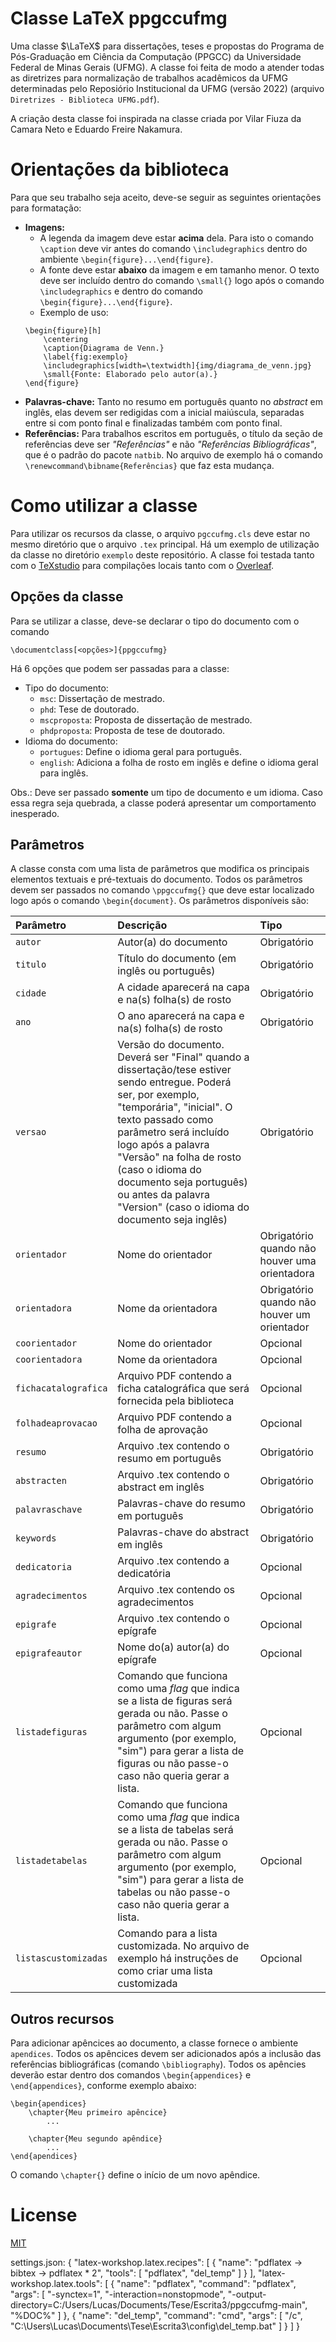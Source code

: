 # Classe LaTeX ppgccufmg
Uma classe $\LaTeX$ para dissertações, teses e propostas do Programa de Pós-Graduação em Ciência da Computação (PPGCC) da Universidade Federal de Minas Gerais (UFMG). A classe foi feita de modo a atender todas as diretrizes para normalização de trabalhos acadêmicos da UFMG determinadas pelo Reposiório Institucional da UFMG (versão 2022) (arquivo ```Diretrizes - Biblioteca UFMG.pdf```).

A criação desta classe foi inspirada na classe criada por Vilar Fiuza da Camara Neto e Eduardo Freire Nakamura.

# Orientações da biblioteca
Para que seu trabalho seja aceito, deve-se seguir as seguintes orientações para formatação:
- **Imagens:**
    - A legenda da imagem deve estar **acima** dela. Para isto o comando ```\caption``` deve vir antes do comando ```\includegraphics``` dentro do ambiente ```\begin{figure}...\end{figure}```.
    - A fonte deve estar **abaixo** da imagem e em tamanho menor. O texto deve ser incluído dentro do comando ```\small{}``` logo após o comando ```\includegraphics``` e dentro do comando ```\begin{figure}...\end{figure}```. 
    - Exemplo de uso:
    ```
    \begin{figure}[h]
        \centering
        \caption{Diagrama de Venn.}
        \label{fig:exemplo}
        \includegraphics[width=\textwidth]{img/diagrama_de_venn.jpg}
        \small{Fonte: Elaborado pelo autor(a).}
    \end{figure}
    ```
- **Palavras-chave:** Tanto no resumo em português quanto no *abstract* em inglês, elas devem ser redigidas com a inicial maiúscula, separadas entre si com ponto final e finalizadas
também com ponto final.
- **Referências:** Para trabalhos escritos em português, o título da seção de referências deve ser *"Referências"* e não *"Referências Bibliográficas"*, que é o padrão do pacote ```natbib```. No arquivo de exemplo há o comando ```\renewcommand\bibname{Referências}``` que faz esta mudança.

# Como utilizar a classe
Para utilizar os recursos da classe, o arquivo ```pgccufmg.cls``` deve estar no mesmo diretório que o arquivo ```.tex``` principal. Há um exemplo de utilização da classe no diretório ```exemplo``` deste repositório. A classe foi testada tanto com o [TeXstudio](https://www.texstudio.org/) para compilações locais tanto com o [Overleaf](https://overleaf.com/).

## Opções da classe
 Para se utilizar a classe, deve-se declarar o tipo do documento com o comando

    \documentclass[<opções>]{ppgccufmg}

Há 6 opções que podem ser passadas para a classe:
- Tipo do documento:
    - ```msc```: Dissertação de mestrado.
    - ```phd```: Tese de doutorado.
    - ```mscproposta```: Proposta de dissertação de mestrado.
    - ```phdproposta```: Proposta de tese de doutorado.
- Idioma do documento:
    - ```portugues```: Define o idioma geral para português. 
    - ```english```: Adiciona a folha de rosto em inglẽs e define o idioma geral para inglês.

Obs.: Deve ser passado **somente** um tipo de documento e um idioma. Caso essa regra seja quebrada, a classe poderá apresentar um comportamento inesperado.

## Parâmetros
A classe consta com uma lista de parâmetros que modifica os principais elementos textuais e pré-textuais do documento. Todos os parâmetros devem ser passados no comando ```\ppgccufmg{}``` que deve estar localizado logo após o comando ```\begin{document}```. Os parâmetros disponíveis são:

| Parâmetro | Descrição | Tipo  |
| :---     | :---      | :--- |
| ```autor``` | Autor(a) do documento | Obrigatório |
| ```titulo``` | Título do documento (em inglês ou português) | Obrigatório |
| ```cidade``` | A cidade aparecerá na capa e na(s) folha(s) de rosto | Obrigatório |
| ```ano``` | O ano aparecerá na capa e na(s) folha(s) de rosto | Obrigatório |
| ```versao``` | Versão do documento. Deverá ser "Final" quando a  dissertação/tese estiver sendo entregue. Poderá ser, por exemplo, "temporária", "inicial". O texto passado como parâmetro será incluído logo após a palavra "Versão" na folha de rosto (caso o idioma do documento seja português) ou antes da palavra "Version" (caso o idioma do documento seja inglês) | Obrigatório |
| ```orientador``` | Nome do orientador | Obrigatório quando não houver uma orientadora |
| ```orientadora``` | Nome da orientadora | Obrigatório quando não houver um orientador |
| ```coorientador``` | Nome do orientador | Opcional |
| ```coorientadora``` | Nome da orientadora | Opcional |
| ```fichacatalografica``` | Arquivo PDF contendo a ficha catalográfica que será fornecida pela biblioteca | Opcional |
| ```folhadeaprovacao``` | Arquivo PDF contendo a folha de aprovação | Opcional |
| ```resumo``` | Arquivo .tex contendo o resumo em português | Obrigatório |
| ```abstracten``` | Arquivo .tex contendo o abstract em inglês | Obrigatório |
| ```palavraschave``` | Palavras-chave do resumo em português | Obrigatório |
| ```keywords``` | Palavras-chave do abstract em inglês | Obrigatório |
| ```dedicatoria``` | Arquivo .tex contendo a dedicatória | Opcional
| ```agradecimentos``` | Arquivo .tex contendo os agradecimentos | Opcional |
| ```epigrafe``` | Arquivo .tex contendo o epígrafe | Opcional |
| ```epigrafeautor``` | Nome do(a) autor(a) do epígrafe | Opcional |
| ```listadefiguras``` | Comando que funciona como uma *flag* que indica se a lista de figuras será gerada ou não. Passe o parâmetro com algum argumento (por exemplo, "sim") para gerar a lista de figuras ou não passe-o caso não queria gerar a lista. | Opcional |
| ```listadetabelas``` | Comando que funciona como uma *flag* que indica se a lista de tabelas será gerada ou não. Passe o parâmetro com algum argumento (por exemplo, "sim") para gerar a lista de tabelas ou não passe-o caso não queria gerar a lista. | Opcional |
| ```listascustomizadas``` | Comando para a lista customizada. No arquivo de exemplo há instruções de como criar uma lista customizada | Opcional |

## Outros recursos
Para adicionar apêncices ao documento, a classe fornece o ambiente ```apendices```. Todos os apêncices devem ser adicionados após a inclusão das referências bibliográficas (comando ```\bibliography```). Todos os apêncies deverão estar dentro dos comandos ```\begin{appendices}``` e ```\end{appendices}```, conforme exemplo abaixo:

    \begin{apendices}
        \chapter{Meu primeiro apêncice}
            ...
        
        \chapter{Meu segundo apêndice}
            ...
    \end{apendices}

O comando ```\chapter{}``` define o início de um novo apêndice.

# License
[MIT](https://choosealicense.com/licenses/mit)

settings.json:
{
    "latex-workshop.latex.recipes": [
        {
            "name": "pdflatex -> bibtex -> pdflatex * 2",
            "tools": [
                "pdflatex",
                "del_temp"
            ]
        }
    ],
    "latex-workshop.latex.tools": [
        {
            "name": "pdflatex",
            "command": "pdflatex",
            "args": [
                "-synctex=1",
                "-interaction=nonstopmode",
                "-output-directory=C:/Users/Lucas/Documents/Tese/Escrita3/ppgccufmg-main",
                "%DOC%"
            ]
        },
        {
            "name": "del_temp",
            "command": "cmd",
            "args": [
                "/c",
                "C:\\Users\\Lucas\\Documents\\Tese\\Escrita3\\config\\del_temp.bat"
            ]
        }
    ]
}
